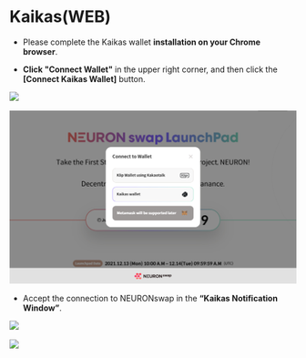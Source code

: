 # Kaikas(WEB)

* Please complete the Kaikas wallet **installation on your Chrome browser**.



* **Click "Connect Wallet"** in the upper right corner, and then click the **\[Connect Kaikas Wallet]** button.

![](<../../.gitbook/assets/지갑연결하기 클립\_12.jpg>)

![](<../../.gitbook/assets/web kor,en (4).jpg>)

* Accept the connection to NEURONswap in the **“Kaikas Notification Window”**.

![](<../../.gitbook/assets/지갑연결하기 클립\_14.jpg>)

![](<../../.gitbook/assets/지갑연결하기 클립\_8.jpg>)

